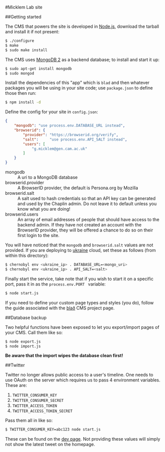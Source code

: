 #Micklem Lab site

##Getting started

The CMS that powers the site is developed in [Node.js](http://nodejs.org/), download the tarball and install it if not present:

```bash
$ ./configure
$ make
$ sudo make install
```

The CMS uses [MongoDB 2](http://www.mongodb.org/display/DOCS/Quickstart) as a backend database; to install and start it up:

```bash
$ sudo apt-get install mongodb
$ sudo mongod
```

Install the dependencies of this "app" which is `blad` and then whatever packages you will be using in your site code; use `package.json` to define those then run:

```bash
$ npm install -d
```

Define the config for your site in `config.json`:

```json
{
    "mongodb": "use process.env.DATABASE_URL instead",
    "browserid": {
        "provider": "https://browserid.org/verify",
        "salt":     "use process.env.API_SALT instead",
        "users": [
            "g.micklem@gen.cam.ac.uk"
        ]
    }
}
```

<dl>
    <dt>mongodb</dt>
    <dd>A uri to a MongoDB database</dd>
    <dt>browserid.provider</dt>
    <dd>A BrowserID provider, the default is Persona.org by Mozilla</dd>
    <dt>browserid.salt</dt>
    <dd>A salt used to hash credentials so that an API key can be generated and used by the Chaplin admin. Do not leave it to default unless you know what you are doing!</dd>
    <dt>browserid.users</dt>
    <dd>An array of email addresses of people that should have access to the backend admin. If they have not created an account with the BrowserID provider, they will be offered a chance to do so on their first login to the site.</dd>
</dl>

You will have noticed that the `mongodb` and `browserid.salt` values are not provided. If you are deploying to [ukraine](https://github.com/radekstepan/ukraine) cloud, set these as follows (from within this directory):

```bash
$ chernobyl env <ukraine_ip> . DATABASE_URL=<mongo_uri>
$ chernobyl env <ukraine_ip> . API_SALT=<salt>
```

Finally start the service, take note that if you wish to start it on a specific port, pass it in as the `process.env.PORT ` variable:

```bash
$ node start.js
```

If you need to define your custom page types and styles (you do), follow the guide associated with the [blað](https://github.com/radekstepan/blad) CMS project page.

##Database backup

Two helpful functions have been exposed to let you export/import pages of your CMS. Call them like so:

```bash
$ node export.js
$ node import.js
```

**Be aware that the import wipes the database clean first!**

##Twitter

Twitter no longer allows public access to a user's timeline. One needs to use OAuth on the server which requires us to pass 4 environment variables. These are:

1. `TWITTER_CONSUMER_KEY`
1. `TWITTER_CONSUMER_SECRET`
1. `TWITTER_ACCESS_TOKEN`
1. `TWITTER_ACCESS_TOKEN_SECRET`

Pass them all in like so:

```bash
$ TWITTER_CONSUMER_KEY=abc123 node start.js
```

These can be found on the [dev page](https://dev.twitter.com/apps/4569504/oauth). Not providing these values will simply not show the latest tweet on the homepage.